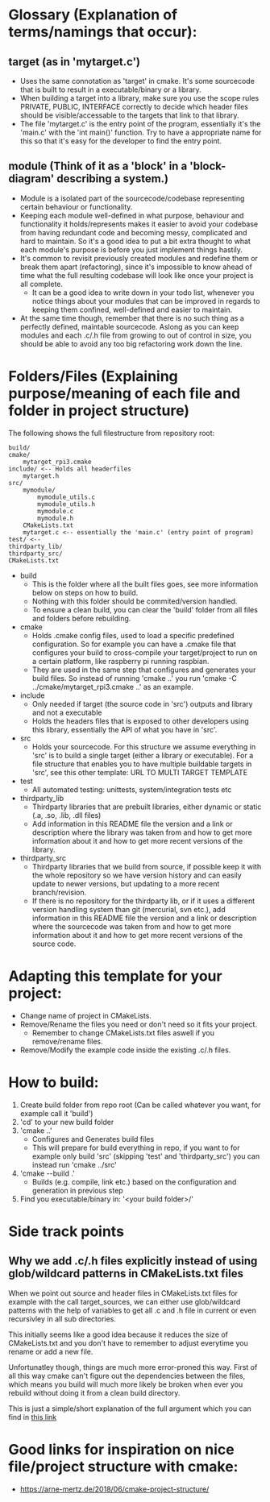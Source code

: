 # Glossary (Explanation of terms/namings that occur):
## target (as in 'mytarget.c')
* Uses the same connotation as 'target' in cmake. It's some sourcecode that is built to result in a executable/binary or a library.
* When building a target into a library, make sure you use the scope rules PRIVATE, PUBLIC, INTERFACE correctly to decide which header files should be visible/accessable to the targets that link to that library.
* The file 'mytarget.c' is the entry point of the program, essentially it's the 'main.c' with the 'int main()' function. Try to have a appropriate name for this so that it's easy for the developer to find the entry point.

## module (Think of it as a 'block' in a 'block-diagram' describing a system.)
* Module is a isolated part of the sourcecode/codebase representing certain behaviour or functionality.
* Keeping each module well-defined in what purpose, behaviour and functionality it holds/represents makes it easier to avoid your codebase from having redundant code and becoming messy, complicated and hard to maintain. So it's a good idea to put a bit extra thought to what each module's purpose is before you just implement things hastily.
* It's common to revisit previously created modules and redefine them or break them apart (refactoring), since it's impossible to know ahead of time what the full resulting codebase will look like once your project is all complete.
    * It can be a good idea to write down in your todo list, whenever you notice things about your modules that can be improved in regards to keeping them confined, well-defined and easier to maintain.
* At the same time though, remember that there is no such thing as a perfectly defined, maintable sourcecode. Aslong as you can keep modules and each .c/.h file from growing to out of control in size, you should be able to avoid any too big refactoring work down the line.

# Folders/Files (Explaining purpose/meaning of each file and folder in project structure)
The following shows the full filestructure from repository root:
```
build/
cmake/
    mytarget_rpi3.cmake
include/ <-- Holds all headerfiles 
    mytarget.h 
src/
    mymodule/
        mymodule_utils.c
        mymodule_utils.h
        mymodule.c
        mymodule.h
    CMakeLists.txt
    mytarget.c <-- essentially the 'main.c' (entry point of program)
test/ <-- 
thirdparty_lib/
thirdparty_src/
CMakeLists.txt
```
* build
    * This is the folder where all the built files goes, see more information below on steps on how to build.
    * Nothing with this folder should be commited/version handled.
    * To ensure a clean build, you can clear the 'build' folder from all files and folders before rebuilding.
* cmake
    * Holds .cmake config files, used to load a specific predefined configuration. So for example you can have a .cmake file that configures your build to cross-compile your target/project to run on a certain platform, like raspberry pi running raspbian.
    * They are used in the same step that configures and generates your build files. So instead of running 'cmake ..' you run 'cmake -C ../cmake/mytarget_rpi3.cmake ..' as an example.
* include
    * Only needed if target (the source code in 'src') outputs and library and not a executable
    * Holds the headers files that is exposed to other developers using this library, essentially 
    the API of what you have in 'src'.
* src
    * Holds your sourcecode. For this structure we assume everything in 'src' is to build a single target (either a library or executable). For a file structure that enables you to have multiple buildable targets in 'src', see this other template: URL TO MULTI TARGET TEMPLATE
* test
    * All automated testing: unittests, system/integration tests etc
* thirdparty_lib
    * Thirdparty libraries that are prebuilt libraries, either dynamic or static (.a, .so, .lib, .dll files)
    * Add information in this README file the version and a link or description where the library was taken from and how to get more information about it and how to get more recent versions of the library.
* thirdparty_src
    * Thirdparty libraries that we build from source, if possible keep it with the whole repository so we have version history and can easily update to newer versions, but updating to a more recent branch/revision.
    * If there is no repository for the thirdparty lib, or if it uses a different version handling system than git (mercurial, svn etc.), add information in this README file the version and a link or description where the sourcecode was taken from and how to get more information about it and how to get more recent versions of the source code.

# Adapting this template for your project:

* Change name of project in CMakeLists.
* Remove/Rename the files you need or don't need so it fits your project.
    * Remember to change CMakeLists.txt files aswell if you remove/rename files.
* Remove/Modify the example code inside the existing .c/.h files.

# How to build:

1. Create build folder from repo root (Can be called whatever you want, 
for example call it 'build')
2. 'cd' to your new build folder
3. 'cmake ..'
    * Configures and Generates build files
    * This will prepare for build everything in repo, if you want to for example only build 'src' (skipping 'test' and 'thirdparty_src') you can instead run 'cmake ../src'
4. 'cmake --build .'
    * Builds (e.g. compile, link etc.) based on the configuration and generation in previous step
5. Find you executable/binary in:
'<your build folder\>/'

# Side track points

## Why we add .c/.h files explicitly instead of using glob/wildcard patterns in CMakeLists.txt files

When we point out source and header files in CMakeLists.txt files for example with the call
target_sources, we can either use glob/wildcard patterns with the help of variables to get
all .c and .h file in current or even recursivley in all sub directories.

This initially seems like a good idea because it reduces the size of CMakeLists.txt and
you don't have to remember to adjust everytime you rename or add a new file.

Unfortunatley though, things are much more error-proned this way. First of all this way
cmake can't figure out the dependencies between the files, which means you build will
much more likely be broken when ever you rebuild without doing it from a clean build
directory.

This is just a simple/short explanation of the full argument which you can find in [this link](https://stackoverflow.com/questions/1027247/is-it-better-to-specify-source-files-with-glob-or-each-file-individually-in-cmak)

# Good links for inspiration on nice file/project structure with cmake:
* https://arne-mertz.de/2018/06/cmake-project-structure/
